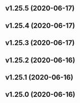 ## v1.25.5 (2020-06-17)

## v1.25.4 (2020-06-17)

## v1.25.3 (2020-06-17)

## v1.25.2 (2020-06-16)

## v1.25.1 (2020-06-16)

## v1.25.0 (2020-06-16)

